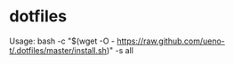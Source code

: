 # dotfiles

Usage:
bash -c "$(wget -O - https://raw.github.com/ueno-t/.dotfiles/master/install.sh)" -s all
